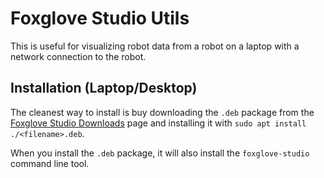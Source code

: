 # Foxglove Studio Utils

This is useful for visualizing robot data from a robot on a laptop with a network connection to the robot.

## Installation (Laptop/Desktop)

The cleanest way to install is buy downloading the `.deb` package from the
[Foxglove Studio Downloads](https://foxglove.dev/downloads) page and installing
it with `sudo apt install ./<filename>.deb`.

When you install the `.deb` package, it will also install the `foxglove-studio` command line tool.



